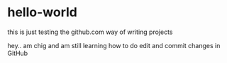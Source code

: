 # hello-world
this is just testing the github.com way of writing projects

hey..
 am chig and am still learning how to do edit and commit changes in GitHub
